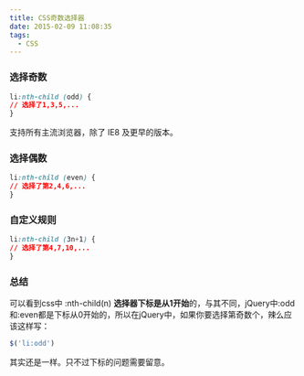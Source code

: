 ```yaml
---
title: CSS奇数选择器
date: 2015-02-09 11:08:35
tags:
  - CSS
---
```


### 选择奇数
```css
li:nth-child (odd) {
// 选择了1,3,5,...
}
```
支持所有主流浏览器，除了 IE8 及更早的版本。

### 选择偶数
```css
li:nth-child (even) {
// 选择了第2,4,6,...
}
```

### 自定义规则
```css
li:nth-child (3n+1) {
// 选择了第4,7,10,...
}
```

### 总结

可以看到css中 :nth-child(n) **选择器下标是从1开始**的，与其不同，jQuery中:odd和:even都是下标从0开始的，所以在jQuery中，如果你要选择第奇数个，辣么应该这样写：
```js
$('li:odd')
```
其实还是一样。只不过下标的问题需要留意。
